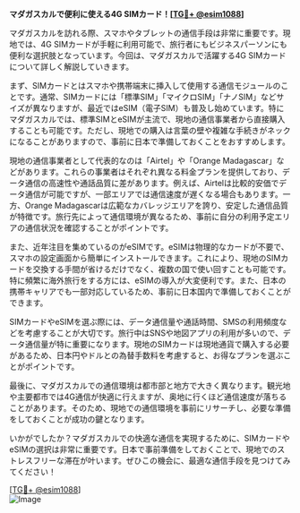 **マダガスカルで便利に使える4G SIMカード！[[TG💪+ @esim1088](https://t.me/s/esim1088)]**

マダガスカルを訪れる際、スマホやタブレットの通信手段は非常に重要です。現地では、4G SIMカードが手軽に利用可能で、旅行者にもビジネスパーソンにも便利な選択肢となっています。今回は、マダガスカルで活躍する4G SIMカードについて詳しく解説していきます。

まず、SIMカードとはスマホや携帯端末に挿入して使用する通信モジュールのことです。通常、SIMカードには「標準SIM」「マイクロSIM」「ナノSIM」などサイズが異なりますが、最近ではeSIM（電子SIM）も普及し始めています。特にマダガスカルでは、標準SIMとeSIMが主流で、現地の通信事業者から直接購入することも可能です。ただし、現地での購入は言葉の壁や複雑な手続きがネックになることがありますので、事前に日本で準備しておくことをおすすめします。

現地の通信事業者として代表的なのは「Airtel」や「Orange Madagascar」などがあります。これらの事業者はそれぞれ異なる料金プランを提供しており、データ通信の高速性や通話品質に差があります。例えば、Airtelは比較的安価でデータ通信が可能ですが、一部エリアでは通信速度が遅くなる場合もあります。一方、Orange Madagascarは広範なカバレッジエリアを誇り、安定した通信品質が特徴です。旅行先によって通信環境が異なるため、事前に自分の利用予定エリアの通信状況を確認することがポイントです。

また、近年注目を集めているのがeSIMです。eSIMは物理的なカードが不要で、スマホの設定画面から簡単にインストールできます。これにより、現地のSIMカードを交換する手間が省けるだけでなく、複数の国で使い回すことも可能です。特に頻繁に海外旅行をする方には、eSIMの導入が大変便利です。また、日本の携帯キャリアでも一部対応しているため、事前に日本国内で準備しておくことができます。

SIMカードやeSIMを選ぶ際には、データ通信量や通話時間、SMSの利用頻度などを考慮することが大切です。旅行中はSNSや地図アプリの利用が多いので、データ通信量が特に重要になります。現地のSIMカードは現地通貨で購入する必要があるため、日本円やドルとの為替手数料を考慮すると、お得なプランを選ぶことがポイントです。

最後に、マダガスカルでの通信環境は都市部と地方で大きく異なります。観光地や主要都市では4G通信が快適に行えますが、奥地に行くほど通信速度が落ちることがあります。そのため、現地での通信環境を事前にリサーチし、必要な準備をしておくことが成功の鍵となります。

いかがでしたか？マダガスカルでの快適な通信を実現するために、SIMカードやeSIMの選択は非常に重要です。日本で事前準備をしておくことで、現地でのストレスフリーな滞在が叶います。ぜひこの機会に、最適な通信手段を見つけてみてください！

[[TG💪+ @esim1088](https://t.me/s/esim1088)]  
![Image](https://i.postimg.cc/Y0z9fWf4/image.png)